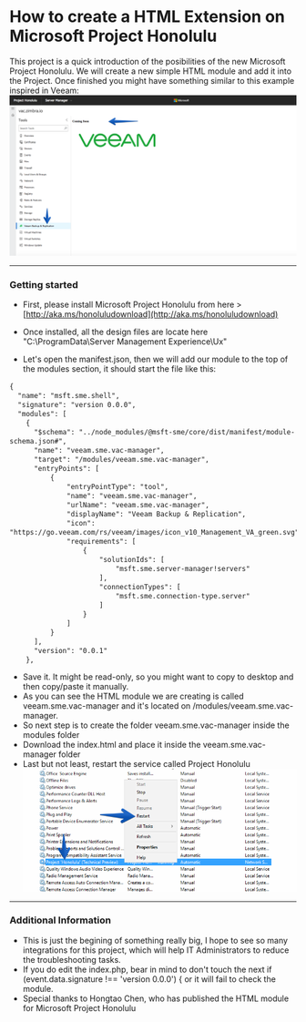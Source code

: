 How to create a HTML Extension on Microsoft Project Honolulu
===================

This project is a quick introduction of the posibilities of the new Microsoft Project Honolulu. We will create a new simple HTML module and add it into the Project. Once finished you might have something similar to this example inspired in Veeam:
![alt tag](https://raw.githubusercontent.com/jorgedlcruz/veeam-honolulu/master/veeamhonolulu2.png)

----------

### Getting started
* First, please install Microsoft Project Honolulu from here > [http://aka.ms/honoluludownload](http://aka.ms/honoluludownload)
* Once installed, all the design files are locate here "C:\ProgramData\Server Management Experience\Ux\" 

* Let's open the manifest.json, then we will add our module to the top of the modules section, it should start the file like this:
```
{
  "name": "msft.sme.shell",
  "signature": "version 0.0.0",
  "modules": [
    {
      "$schema": "../node_modules/@msft-sme/core/dist/manifest/module-schema.json#",
      "name": "veeam.sme.vac-manager",
      "target": "/modules/veeam.sme.vac-manager",
      "entryPoints": [
          {
              "entryPointType": "tool",
              "name": "veeam.sme.vac-manager",
              "urlName": "veeam.sme.vac-manager",
              "displayName": "Veeam Backup & Replication",
              "icon": "https://go.veeam.com/rs/veeam/images/icon_v10_Management_VA_green.svg",
              "requirements": [
                  {
                      "solutionIds": [
                          "msft.sme.server-manager!servers"
                      ],
                      "connectionTypes": [
                          "msft.sme.connection-type.server"
                      ]
                  }
              ]
          }
      ],
      "version": "0.0.1"
    },
```
* Save it. It might be read-only, so you might want to copy to desktop and then copy/paste it manually.
* As you can see the HTML module we are creating is called veeam.sme.vac-manager and it's located on /modules/veeam.sme.vac-manager.
* So next step is to create the folder veeam.sme.vac-manager inside the modules folder
* Download the index.html and place it inside the veeam.sme.vac-manager folder
* Last but not least, restart the service called Project Honolulu 
![alt tag](https://raw.githubusercontent.com/jorgedlcruz/veeam-honolulu/master/veeamhonolulu.png)

----------

### Additional Information
* This is just the begining of something really big, I hope to see so many integrations for this project, which will help IT Administrators to reduce the troubleshooting tasks.
* If you do edit the index.php, bear in mind to don't touch the next  if (event.data.signature !== 'version 0.0.0') { or it will fail to check the module.
* Special thanks to Hongtao Chen, who has published the HTML module for Microsoft Project Honolulu